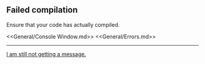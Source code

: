 ## Failed compilation
Ensure that your code has actually compiled.  

<<General/Console Window.md>>
<<General/Errors.md>>

---

[I am still not getting a message.](10%203D%20Other.md)